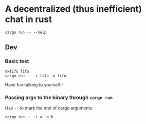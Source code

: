 A decentralized (thus inefficient) chat in rust
===

```
cargo run -- --help
```

## Dev

### Basic test

```
mkfifo fifo
cargo run -- -i fifo -o fifo
```

Have fun talking to yourself !


### Passing args to the binary through `cargo run`

Use `--` to mark the end of cargo arguments

```
cargo run -- -i a -o b
```